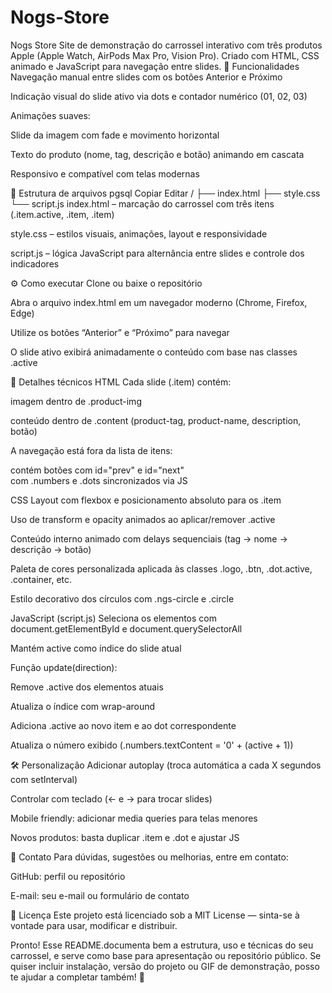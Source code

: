 # Nogs-Store
Nogs Store Site de demonstração do carrossel interativo com três produtos Apple (Apple Watch, AirPods Max Pro, Vision Pro). Criado com HTML, CSS animado e JavaScript para navegação entre slides.
🚀 Funcionalidades
Navegação manual entre slides com os botões Anterior e Próximo

Indicação visual do slide ativo via dots e contador numérico (01, 02, 03)

Animações suaves:

Slide da imagem com fade e movimento horizontal

Texto do produto (nome, tag, descrição e botão) animando em cascata

Responsivo e compatível com telas modernas

📁 Estrutura de arquivos
pgsql
Copiar
Editar
/
├── index.html
├── style.css
└── script.js
index.html – marcação do carrossel com três itens (.item.active, .item, .item)

style.css – estilos visuais, animações, layout e responsividade

script.js – lógica JavaScript para alternância entre slides e controle dos indicadores

⚙️ Como executar
Clone ou baixe o repositório

Abra o arquivo index.html em um navegador moderno (Chrome, Firefox, Edge)

Utilize os botões “Anterior” e “Próximo” para navegar

O slide ativo exibirá animadamente o conteúdo com base nas classes .active

📘 Detalhes técnicos
HTML
Cada slide (.item) contém:

imagem dentro de .product-img

conteúdo dentro de .content (product-tag, product-name, description, botão)

A navegação está fora da lista de itens:

<div class="arrows"> contém botões com id="prev" e id="next"

<div class="indicators"> com .numbers e .dots sincronizados via JS

CSS
Layout com flexbox e posicionamento absoluto para os .item

Uso de transform e opacity animados ao aplicar/remover .active

Conteúdo interno animado com delays sequenciais (tag → nome → descrição → botão)

Paleta de cores personalizada aplicada às classes .logo, .btn, .dot.active, .container, etc.

Estilo decorativo dos círculos com .ngs-circle e .circle

JavaScript (script.js)
Seleciona os elementos com document.getElementById e document.querySelectorAll

Mantém active como índice do slide atual

Função update(direction):

Remove .active dos elementos atuais

Atualiza o índice com wrap-around

Adiciona .active ao novo item e ao dot correspondente

Atualiza o número exibido (.numbers.textContent = '0' + (active + 1))

🛠️ Personalização
Adicionar autoplay (troca automática a cada X segundos com setInterval)

Controlar com teclado (← e → para trocar slides)

Mobile friendly: adicionar media queries para telas menores

Novos produtos: basta duplicar .item e .dot e ajustar JS

📧 Contato
Para dúvidas, sugestões ou melhorias, entre em contato:

GitHub: perfil ou repositório

E-mail: seu e-mail ou formulário de contato

📝 Licença
Este projeto está licenciado sob a MIT License — sinta-se à vontade para usar, modificar e distribuir.

Pronto! Esse README.documenta bem a estrutura, uso e técnicas do seu carrossel, e serve como base para apresentação ou repositório público. Se quiser incluir instalação, versão do projeto ou GIF de demonstração, posso te ajudar a completar também! 🚀
